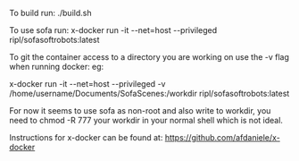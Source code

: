 To build run: ./build.sh

To use sofa run: x-docker run -it --net=host --privileged ripl/sofasoftrobots:latest 

To git the container access to a directory you are working on use the -v flag when running docker: eg:


x-docker run -it --net=host --privileged -v /home/username/Documents/SofaScenes:/workdir ripl/sofasoftrobots:latest


For now it seems to use sofa as non-root and also write to workdir, you need to chmod -R 777 your workdir in your normal shell which is not ideal.

Instructions for x-docker can be found at: https://github.com/afdaniele/x-docker
